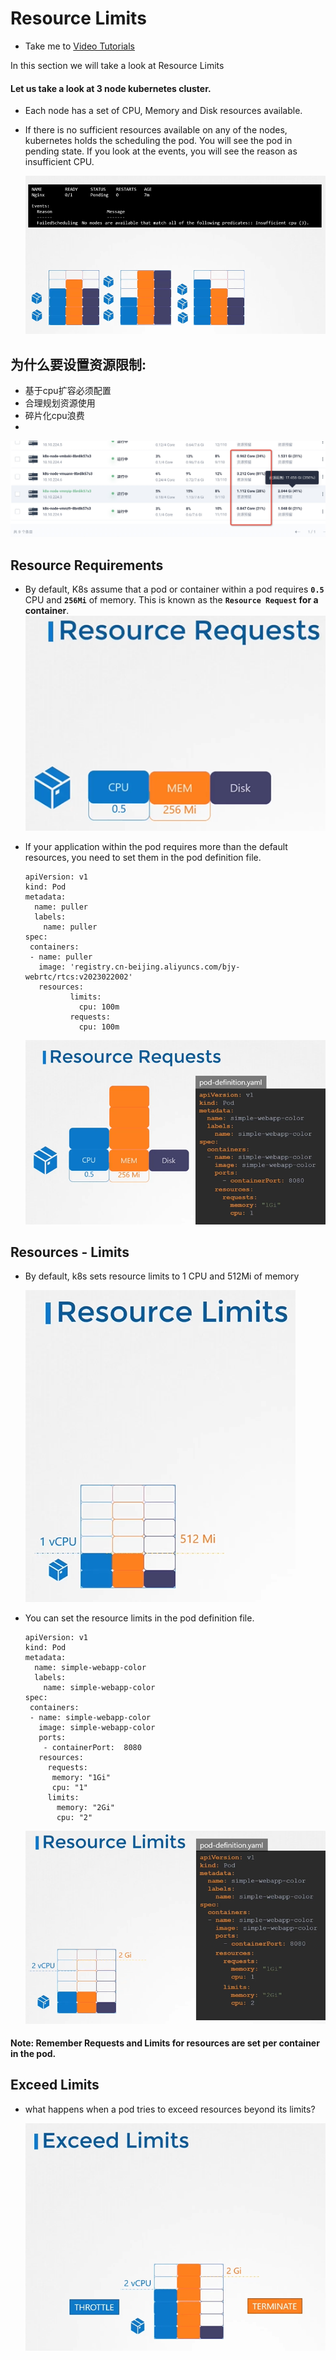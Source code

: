 # Resource Limits
  - Take me to [Video Tutorials](https://kodekloud.com/topic/resource-limits/)
  
In this section we will take a look at Resource Limits

#### Let us take a look at 3 node kubernetes cluster.
- Each node has a set of CPU, Memory and Disk resources available.
- If there is no sufficient resources available on any of the nodes, kubernetes holds the scheduling the pod. You will see the pod in pending state. If you look at the events, you will see the reason as insufficient CPU.
  
  ![rl](../../images/rl.PNG)
## 为什么要设置资源限制:
* 基于cpu扩容必须配置  
* 合理规划资源使用
* 碎片化cpu浪费
* 
![](../../images/resource.jpg)
## Resource Requirements
- By default, K8s assume that a pod or container within a pod requires **`0.5`** CPU and **`256Mi`** of memory. This is known as the **`Resource Request` for a container**.
  ![rr](../../images/rr.PNG)

- If your application within the pod requires more than the default resources, you need to set them in the pod definition file.

  ```
  apiVersion: v1
  kind: Pod
  metadata:
    name: puller
    labels:
      name: puller
  spec:
   containers:
   - name: puller
     image: 'registry.cn-beijing.aliyuncs.com/bjy-webrtc/rtcs:v2023022002'
     resources:
            limits:
              cpu: 100m
            requests:
              cpu: 100m
  ```
  ![rr-pod](../../images/rr-pod.PNG) 
   
## Resources - Limits
- By default, k8s sets resource limits to 1 CPU and 512Mi of memory
  
  ![rsl](../../images/rsl.PNG)
  
- You can set the resource limits in the pod definition file.
  
  ```
  apiVersion: v1
  kind: Pod
  metadata:
    name: simple-webapp-color
    labels:
      name: simple-webapp-color
  spec:
   containers:
   - name: simple-webapp-color
     image: simple-webapp-color
     ports:
      - containerPort:  8080
     resources:
       requests:
        memory: "1Gi"
        cpu: "1"
       limits:
         memory: "2Gi"
         cpu: "2"
  ```
  ![rsl1](../../images/rsl1.PNG)
  
#### Note: Remember Requests and Limits for resources are set per container in the pod.
  
## Exceed Limits
- what happens when a pod tries to exceed resources beyond its limits?

   ![el](../../images/el.PNG)